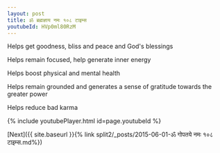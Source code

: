 ```yaml
---
layout: post
title: ॐ ब्रह्मज्ञाय नमः १०८ टाइम्स
youtubeId: HVp0ml80RzM
---
```

 
 
Helps get goodness, bliss and peace and God's blessings
 
Helps remain focused, help generate inner energy 
 
Helps boost physical and mental health 
 
Helps remain grounded and generates a sense of gratitude towards the greater power 
 
Helps reduce bad karma
 
 
 
 


{% include youtubePlayer.html id=page.youtubeId %}
 
[Next]({{ site.baseurl }}{% link  split2/_posts/2015-06-01-ॐ गोपतये नमः १०८ टाइम्स.md%})
 
